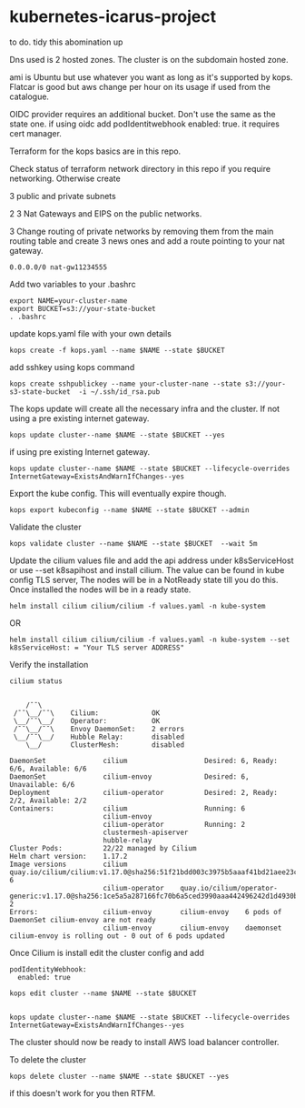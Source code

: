 # kubernetes-icarus-project

to do. tidy this abomination up

Dns used is 2 hosted zones. 
The cluster is on the subdomain hosted zone. 

ami is Ubuntu but use whatever you want as long as it's supported by kops. Flatcar is good but aws change per hour on its usage if used from the catalogue.  

OIDC provider requires an additional bucket. Don't use the same as the state one. if using oidc add podIdentitwebhook enabled: true. it requires cert manager. 

Terraform for the kops basics are in this repo. 

Check status of terraform  network directory in this repo if you require networking. 
Otherwise create

 3 public and private subnets
 
2 3 Nat Gateways and EIPS on the public networks.

3  Change routing of private networks by removing them from the main routing table and create 3 news ones and add a route pointing to your nat gateway.
```
0.0.0.0/0 nat-gw11234555
```


Add two variables to your .bashrc  

```
export NAME=your-cluster-name
export BUCKET=s3://your-state-bucket
. .bashrc
```


update  kops.yaml file with your own details 

```
kops create -f kops.yaml --name $NAME --state $BUCKET
```

add sshkey using kops command 

```
kops create sshpublickey --name your-cluster-nane --state s3://your-s3-state-bucket  -i ~/.ssh/id_rsa.pub 
```

The kops update will create all the necessary infra and the cluster.  If not using a pre existing internet gateway.
```
kops update cluster--name $NAME --state $BUCKET --yes
```

if using pre existing Internet gateway.
```
kops update cluster--name $NAME --state $BUCKET --lifecycle-overrides InternetGateway=ExistsAndWarnIfChanges--yes
```

Export the kube config. This will eventually expire though.
```
kops export kubeconfig --name $NAME --state $BUCKET --admin
```
Validate the cluster
```
kops validate cluster --name $NAME --state $BUCKET  --wait 5m
```

Update the cilium values file and add the api address under k8sServiceHost or use --set k8sapihost and install cilium. The value can be found in kube config TLS server,  The nodes will be in a NotReady state till you do this.  Once installed the nodes will be in a ready state.
```
helm install cilium cilium/cilium -f values.yaml -n kube-system
```
OR
```
helm install cilium cilium/cilium -f values.yaml -n kube-system --set k8sServiceHost: = "Your TLS server ADDRESS"
```
Verify the installation
```
cilium status


    /¯¯\
 /¯¯\__/¯¯\    Cilium:             OK                                                                                                                                                                                                      
 \__/¯¯\__/    Operator:           OK
 /¯¯\__/¯¯\    Envoy DaemonSet:    2 errors
 \__/¯¯\__/    Hubble Relay:       disabled
    \__/       ClusterMesh:        disabled

DaemonSet              cilium                   Desired: 6, Ready: 6/6, Available: 6/6
DaemonSet              cilium-envoy             Desired: 6, Unavailable: 6/6
Deployment             cilium-operator          Desired: 2, Ready: 2/2, Available: 2/2
Containers:            cilium                   Running: 6
                       cilium-envoy             
                       cilium-operator          Running: 2
                       clustermesh-apiserver    
                       hubble-relay             
Cluster Pods:          22/22 managed by Cilium
Helm chart version:    1.17.2
Image versions         cilium             quay.io/cilium/cilium:v1.17.0@sha256:51f21bdd003c3975b5aaaf41bd21aee23cc08f44efaa27effc91c621bc9d8b1d: 6
                       cilium-operator    quay.io/cilium/operator-generic:v1.17.0@sha256:1ce5a5a287166fc70b6a5ced3990aaa442496242d1d4930b5a3125e44cccdca8: 2
Errors:                cilium-envoy       cilium-envoy    6 pods of DaemonSet cilium-envoy are not ready
                       cilium-envoy       cilium-envoy    daemonset cilium-envoy is rolling out - 0 out of 6 pods updated

```

Once Cilium is install edit the cluster config and add

```
podIdentityWebhook:
  enabled: true
```

```
kops edit cluster --name $NAME --state $BUCKET


kops update cluster--name $NAME --state $BUCKET --lifecycle-overrides InternetGateway=ExistsAndWarnIfChanges--yes
```

The cluster should now be ready to install AWS load balancer controller.  


To delete the cluster
```
kops delete cluster --name $NAME --state $BUCKET --yes
```

 
if this doesn't work for you then RTFM. 
